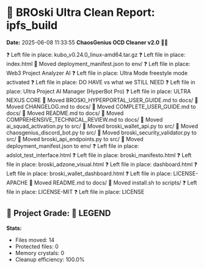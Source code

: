 # 🧹 BROski Ultra Clean Report: ipfs_build
**Date:** 2025-06-08 11:33:55
**ChaosGenius OCD Cleaner v2.0** 🧠💜

❓ Left file in place: kubo_v0.24.0_linux-amd64.tar.gz
❓ Left file in place: index.html
📁 Moved deployment_manifest.json to env/
❓ Left file in place: Web3 Project Analyzer AI
❓ Left file in place: Ultra Mode freestyle mode activated
❓ Left file in place: DO HAVE vs what we STILL NEED
❓ Left file in place: Ultra Project AI Manager (HyperBot Pro)
❓ Left file in place: ULTRA NEXUS CORE
📁 Moved BROSKI_HYPERPORTAL_USER_GUIDE.md to docs/
📁 Moved CHANGELOG.md to docs/
📁 Moved COMPLETE_USER_GUIDE.md to docs/
📁 Moved README.md to docs/
📁 Moved COMPREHENSIVE_TECHNICAL_REVIEW.md to docs/
📁 Moved ai_squad_activation.py to src/
📁 Moved broski_wallet_api.py to src/
📁 Moved chaosgenius_discord_bot.py to src/
📁 Moved broski_security_validator.py to src/
📁 Moved broski_api_endpoints.py to src/
📁 Moved deployment_manifest.json to env/
❓ Left file in place: adslot_test_interface.html
❓ Left file in place: broski_manifesto.html
❓ Left file in place: broski_adzone_visual.html
❓ Left file in place: dashboard.html
❓ Left file in place: broski_wallet_dashboard.html
❓ Left file in place: LICENSE-APACHE
📁 Moved README.md to docs/
📁 Moved install.sh to scripts/
❓ Left file in place: LICENSE-MIT
❓ Left file in place: LICENSE

## 🧠 Project Grade: 💯 LEGEND
**Stats:**
- Files moved: 14
- Protected files: 0
- Memory crystals: 0
- Cleanup efficiency: 100.0%